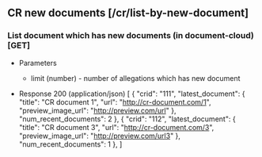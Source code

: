 ## CR new documents [/cr/list-by-new-document]

### List document which has new documents (in document-cloud) [GET]

+ Parameters
    + limit (number) - number of allegations which has new document

+ Response 200 (application/json)
        [
            {
                "crid": "111",
                "latest_document": {
                    "title": "CR document 1",
                    "url": "http://cr-document.com/1",
                    "preview_image_url": "http://preview.com/url"
                },
                "num_recent_documents": 2
            },
            {
                "crid": "112",
                "latest_document": {
                    "title": "CR document 3",
                    "url": "http://cr-document.com/3",
                    "preview_image_url": "http://preview.com/url3"
                },
                "num_recent_documents": 1
            },
        ]
